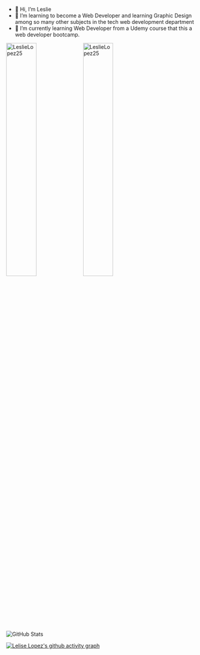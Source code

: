 - 👋 Hi, I’m Leslie
- 👀 I’m learning to become a Web Developer and learning Graphic Design among so many other subjects in the tech web development department
- 🌱 I’m currently learning Web Developer from a Udemy course that this a web developer bootcamp.

<img width="40%" src="https://github-readme-stats.vercel.app/api/top-langs?username=LeslieLopez25&show_icons=true&theme=holi&layout=compact&theme=holi&hide_border=true" alt="LeslieLopez25" />

<img width="40%" src="https://github-readme-stats.vercel.app/api/top-langs?username=LeslieLopez25&show_icons=true&theme=holi&title_color=ff8000&text_color=ffffff&bg_color=6a6a6a&locale=en&layout=compact&theme=holi&hide_border=true" alt="LeslieLopez25" />

![GitHub Stats](https://github-readme-stats.vercel.app/api?username=LeslieLopez25&theme=holi)

[![Lelise Lopez's github activity graph](https://github-readme-activity-graph.vercel.app/graph?username=LeslieLopez25&theme=react-dark)](https://github.com/LeslieLopez25/github-readme-activity-graph)

<!---
LeslieLopez25/LeslieLopez25 is a ✨ special ✨ repository because its `README.md` (this file) appears on your GitHub profile.
You can click the Preview link to take a look at your changes.
--->
